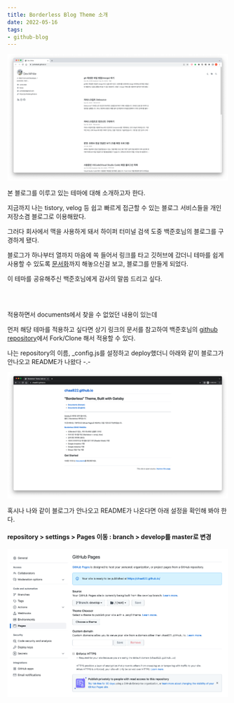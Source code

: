```yaml
---
title: Borderless Blog Theme 소개
date: 2022-05-16
tags:
- github-blog
---
```


![](screenshot1.png)

본 블로그를 이루고 있는 테마에 대해 소개하고자 한다.

지금까지 나는 tistory, velog 등 쉽고 빠르게 접근할 수 있는 블로그 서비스들을 개인 저장소겸 블로그로 이용해왔다.

그러다 회사에서 맥을 사용하게 돼서 하이퍼 터미널 검색 도중 백준호님의 블로그를 구경하게 됐다.

블로그가 하나부터 열까지 마음에 쏙 들어서 링크를 타고 깃허브에 갔더니 테마를 쉽게 사용할 수 있도록 [문서화](https://github.com/junhobaik/junhobaik.github.io/wiki/Document-(Borderless))까지 해놓으신걸 보고, 블로그를 만들게 되었다.

이 테마를 공유해주신 백준호님에게 감사의 말씀 드리고 싶다.

<br/>
<br/>

적용하면서 documents에서 찾을 수 없었던 내용이 있는데

먼저 해당 테마를 적용하고 싶다면 상기 링크의 문서를 참고하여 백준호님의 [github repository](https://github.com/junhobaik/junhobaik.github.io)에서 Fork/Clone 해서 적용할 수 있다.

나는 repository의 이름, _config.js를 설정하고 deploy했더니 아래와 같이 블로그가 안나오고 README가 나왔다 -.-

![](screenshot2.png)

혹시나 나와 같이 블로그가 안나오고 README가 나온다면 아래 설정을 확인해 봐야 한다.

#### repository > settings > Pages 이동 : branch > develop를 master로 변경
![](screenshot3.png)